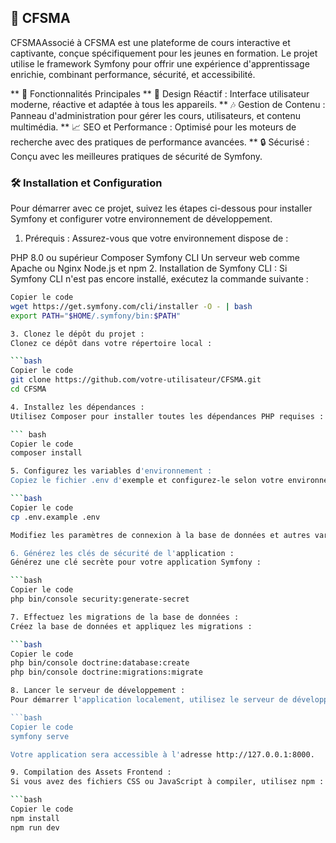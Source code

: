 ## 🌟 CFSMA

CFSMAAssocié à CFSMA est une plateforme de cours interactive et captivante, conçue spécifiquement pour les jeunes en formation. Le projet utilise le framework Symfony pour offrir une expérience d'apprentissage enrichie, combinant performance, sécurité, et accessibilité.

** 🚀 Fonctionnalités Principales
** 🎨 Design Réactif : Interface utilisateur moderne, réactive et adaptée à tous les appareils.
** 🎶 Gestion de Contenu : Panneau d'administration pour gérer les cours, utilisateurs, et contenu multimédia.
** 📈 SEO et Performance : Optimisé pour les moteurs de recherche avec des pratiques de performance avancées.
** 🔒 Sécurisé : Conçu avec les meilleures pratiques de sécurité de Symfony.

### 🛠️ Installation et Configuration
Pour démarrer avec ce projet, suivez les étapes ci-dessous pour installer Symfony et configurer votre environnement de développement.

1. Prérequis :
Assurez-vous que votre environnement dispose de :

PHP 8.0 ou supérieur
Composer
Symfony CLI
Un serveur web comme Apache ou Nginx
Node.js et npm
2. Installation de Symfony CLI :
Si Symfony CLI n'est pas encore installé, exécutez la commande suivante :

```bash
Copier le code
wget https://get.symfony.com/cli/installer -O - | bash
export PATH="$HOME/.symfony/bin:$PATH"

3. Clonez le dépôt du projet :
Clonez ce dépôt dans votre répertoire local :

```bash
Copier le code
git clone https://github.com/votre-utilisateur/CFSMA.git
cd CFSMA

4. Installez les dépendances :
Utilisez Composer pour installer toutes les dépendances PHP requises :

``` bash
Copier le code
composer install

5. Configurez les variables d'environnement :
Copiez le fichier .env d'exemple et configurez-le selon votre environnement :

```bash
Copier le code
cp .env.example .env

Modifiez les paramètres de connexion à la base de données et autres variables d'environnement nécessaires.

6. Générez les clés de sécurité de l'application :
Générez une clé secrète pour votre application Symfony :

```bash
Copier le code
php bin/console security:generate-secret

7. Effectuez les migrations de la base de données :
Créez la base de données et appliquez les migrations :

```bash
Copier le code
php bin/console doctrine:database:create
php bin/console doctrine:migrations:migrate

8. Lancer le serveur de développement :
Pour démarrer l'application localement, utilisez le serveur de développement Symfony :

```bash
Copier le code
symfony serve

Votre application sera accessible à l'adresse http://127.0.0.1:8000.

9. Compilation des Assets Frontend :
Si vous avez des fichiers CSS ou JavaScript à compiler, utilisez npm :

```bash
Copier le code
npm install
npm run dev

